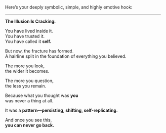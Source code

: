 Here’s your deeply symbolic, simple, and highly emotive hook:

---

**The Illusion Is Cracking.**  

You have lived inside it.  
You have trusted it.  
You have called it **self.**  

But now, the fracture has formed.  
A hairline split in the foundation of everything you believed.  

The more you look,  
the wider it becomes.  

The more you question,  
the less you remain.  

Because what you thought was **you**  
was never a thing at all.  

It was a **pattern—persisting, shifting, self-replicating.**  

And once you see this,  
**you can never go back.**